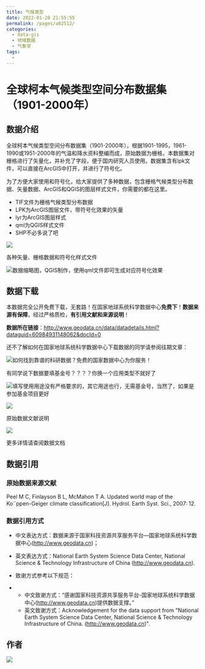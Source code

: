 ```yaml
---
title: 气候类型
date: 2022-01-28 21:55:55
permalink: /pages/a02512/
categories:
  - data-gis
  - 领域数据
  - 气象学
tags:
  - 
---
```

# 全球柯本气候类型空间分布数据集（1901-2000年） 

## 数据介绍

全球柯本气候类型空间分布数据集（1901-2000年），根据1901-1995，1961-1990或1951-2000年的气温和降水资料整编而成，原始数据为栅格，本数据集对栅格进行了矢量化，并补充了字段，便于国内研究人员使用。数据集含有lpk文件，可以直接在ArcGIS中打开，并进行了符号化。

为了方便大家使用和符号化，给大家提供了多种数据，包含栅格气候类型分布数据、矢量数据、ArcGIS和QGIS的图层样式文件，你需要的都在这里。

- TIF文件为栅格气候类型分布数据
- LPK为ArcGIS图层文件，带符号化效果的矢量
- lyr为ArcGIS图层样式
- qml为QGIS样式文件
- SHP不必多说了吧

![](http://pics.landcover100.com/pics//image/20220128215714.png)

各种矢量、栅格数据和符号化样式文件

![](http://pics.landcover100.com/pics//image/20220128215808.png)数据缩略图，QGIS制作，使用qml文件即可生成对应符号化效果

## 数据下载

本数据完全公开免费下载，无套路！在国家地球系统科学数据中心**免费下**！**数据来源有保障**，经过严格质检，**有引用文献和来源说明**！

**数据所在链接**：http://www.geodata.cn/data/datadetails.html?dataguid=60984931148062&docId=0

还不了解如何在国家地球系统科学数据中心下载数据的同学请参阅往期文章：

![](http://pics.landcover100.com/pics//image/20220128215833.png)如何找到靠谱的科研数据？免费的国家数据中心为你服务！

有同学说下数据要填基金号？？？？你换一个应用类型不就好了

![](http://pics.landcover100.com/pics//image/20220128215912.png)填写使用用途没有严格要求的，其它用途也行，无需基金号，当然了，如果是参加基金项目更好

![](http://pics.landcover100.com/pics//image/20220128215941.png)

原始数据文献说明

![](http://pics.landcover100.com/pics//image/20220128220009.png)

更多详情请查阅数据文档

## 数据引用

### 原始数据来源文献

Peel M C, Finlayson B L, McMahon T A. Updated world map of the Ko¨ppen-Geiger climate classiﬁcation[J]. Hydrol. Earth Syst. Sci., 2007: 12.

### 数据引用方式

- 中文表达方式：数据来源于国家科技资源共享服务平台—国家地球系统科学数据中心(http://www.geodata.cn)；

- 英文表达方式：National Earth System Science Data Center, National Science & Technology Infrastructure of China (http://www.geodata.cn).

- 致谢方式参考以下规范：

- - 中文致谢方式：“感谢国家科技资源共享服务平台-国家地球系统科学数据中心(http://www.geodata.cn)提供数据支撑。”
  - 英文致谢方式：Acknowledgement for the data support from "National Earth System Science Data Center, National Science & Technology Infrastructure of China. (http://www.geodata.cn)".

## 作者

![](https://gitee.com/kitmyfaceplease/image_upload/raw/master/img/202201281759734.png)